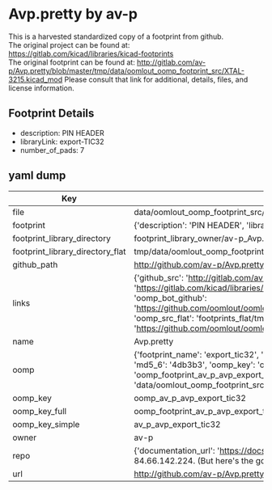 # Avp.pretty by av-p  
This is a harvested standardized copy of a footprint from github.  
The original project can be found at:  
https://gitlab.com/kicad/libraries/kicad-footprints  
The original footprint can be found at:
http://gitlab.com/av-p/Avp.pretty/blob/master/tmp/data/oomlout_oomp_footprint_src/XTAL-3215.kicad_mod
Please consult that link for additional, details, files, and license information.  
## Footprint Details
* description: PIN HEADER  
* libraryLink: export-TIC32  
* number_of_pads: 7  
## yaml dump  
| Key | Value |  
| --- | --- |  
| file | data/oomlout_oomp_footprint_src/Avp.pretty/export-TIC32.kicad_mod |  
| footprint | {'description': 'PIN HEADER', 'libraryLink': 'export-TIC32', 'number_of_pads': 7} |  
| footprint_library_directory | footprint_library_owner/av-p_Avp.pretty |  
| footprint_library_directory_flat | tmp/data/oomlout_oomp_footprint_src/footprints_flat/av_p_avp_export_tic32/working |  
| github_path | http://github.com/av-p/Avp.pretty/blob/master/tmp/data/oomlout_oomp_footprint_src/export-TIC32.kicad_mod |  
| links | {'github_src': 'http://gitlab.com/av-p/Avp.pretty/blob/master/tmp/data/oomlout_oomp_footprint_src/XTAL-3215.kicad_mod', 'github_src_repo': 'https://gitlab.com/kicad/libraries/kicad-footprints', 'oomp_bot': 'tmp/data/oomlout_oomp_footprint_src/footprints/av_p_avp_export_tic32/working', 'oomp_bot_github': 'https://github.com/oomlout/oomlout_oomp_footprint_bot/tree/main/tmp/data/oomlout_oomp_footprint_src/footprints/av_p_avp_export_tic32/working', 'oomp_src_flat': 'footprints_flat/tmp/data/oomlout_oomp_footprint_src/footprints_flat/av_p_avp_export_tic32/working', 'oomp_src_flat_github': 'https://github.com/oomlout/oomlout_oomp_footprint_src/tree/main/tmp/data/oomlout_oomp_footprint_src/footprints_flat/av_p_avp_export_tic32/working'} |  
| name | Avp.pretty |  
| oomp | {'footprint_name': 'export_tic32', 'library_name': 'avp', 'md5': '4db3b3be7ecdbaba5727bc2c034790e7', 'md5_10': '4db3b3be7e', 'md5_5': '4db3b', 'md5_6': '4db3b3', 'oomp_key': 'oomp_av_p_avp_export_tic32', 'oomp_key_extra': 'oomp_footprint_av_p_avp_export_tic32', 'oomp_key_full': 'oomp_footprint_av_p_avp_export_tic32_4db3b3', 'oomp_key_simple': 'av_p_avp_export_tic32', 'original_filename': 'data/oomlout_oomp_footprint_src/Avp.pretty/export-TIC32.kicad_mod', 'owner_name': 'av_p'} |  
| oomp_key | oomp_av_p_avp_export_tic32 |  
| oomp_key_full | oomp_footprint_av_p_avp_export_tic32 |  
| oomp_key_simple | av_p_avp_export_tic32 |  
| owner | av-p |  
| repo | {'documentation_url': 'https://docs.github.com/rest/overview/resources-in-the-rest-api#rate-limiting', 'message': "API rate limit exceeded for 84.66.142.224. (But here's the good news: Authenticated requests get a higher rate limit. Check out the documentation for more details.)"} |  
| url | http://github.com/av-p/Avp.pretty |  

